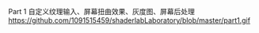 Part 1
自定义纹理输入、屏幕扭曲效果、灰度图、屏幕后处理
https://github.com/1091515459/shaderlabLaboratory/blob/master/part1.gif
